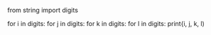 from string import digits

for i in digits:
    for j in digits:
        for k in digits:
            for l in digits:
                print{i, j, k, l)
                
